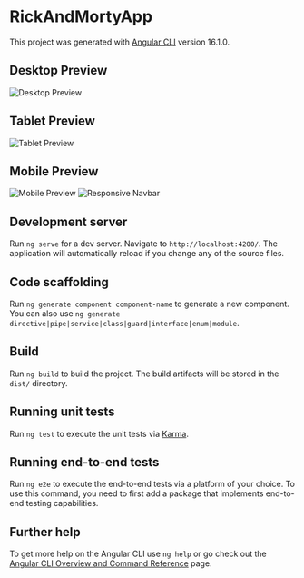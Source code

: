 # RickAndMortyApp

This project was generated with [Angular CLI](https://github.com/angular/angular-cli) version 16.1.0.

## Desktop Preview

![Desktop Preview](/public/imgs/desktop-prev.jpeg)

## Tablet Preview

![Tablet Preview](/public/imgs/tablet-prev.jpeg)

## Mobile Preview

![Mobile Preview](/public/imgs/mobile-prev.jpeg) ![Responsive Navbar](/public/imgs/responsive-nav-prev.jpeg)

## Development server

Run `ng serve` for a dev server. Navigate to `http://localhost:4200/`. The application will automatically reload if you change any of the source files.

## Code scaffolding

Run `ng generate component component-name` to generate a new component. You can also use `ng generate directive|pipe|service|class|guard|interface|enum|module`.

## Build

Run `ng build` to build the project. The build artifacts will be stored in the `dist/` directory.

## Running unit tests

Run `ng test` to execute the unit tests via [Karma](https://karma-runner.github.io).

## Running end-to-end tests

Run `ng e2e` to execute the end-to-end tests via a platform of your choice. To use this command, you need to first add a package that implements end-to-end testing capabilities.

## Further help

To get more help on the Angular CLI use `ng help` or go check out the [Angular CLI Overview and Command Reference](https://angular.io/cli) page.
